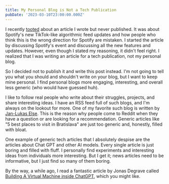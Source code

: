 ```yaml
---
title: My Personal Blog is Not a Tech Publication
pubDate: '2023-03-10T23:00:00.000Z'
---
```


I recently [tooted](https://toot.io/@zan/110003972779803259) about an article I wrote but never published. It was about Spotify's new TikTok-like algorithmic feed updates and how people who think this is the wrong direction for Spotify are mistaken. I started the article by discussing Spotify's event and discussing all the new features and updates. However, even though I stated my reasoning, it didn't feel right. I realized that I was writing an article for a tech publication, not my personal blog.

So I decided not to publish it and write this post instead. I'm not going to tell you what you should and shouldn't write on your blog, but I want to keep mine personal. I find personal blogs more engaging, interesting, and overall less generic (who would have guessed huh).

I like to follow real people who write about their struggles, projects, and share interesting ideas. I have an RSS feed full of such blogs, and I'm always on the lookout for more. One of my favorite such blog is written by [Jan-Lukas Else](https://jlelse.blog/). This is the reason why people come to Reddit when they have a question or are looking for a recommendation. Generic articles like "5 best places to visit in Bratislava" are just too generic and, honestly, filled with bloat.

One example of generic tech articles that I absolutely despise are the articles about Chat GPT and other AI models. Every single article is just boring and filled with fluff. I personally find experiments and interesting ideas from individuals more interesting. But I get it; news articles need to be informative, but I just find so many of them boring.

By the way, a while ago, I read a fantastic article by Jonas Degrave called [Building A Virtual Machine inside ChatGPT](https://www.engraved.blog/building-a-virtual-machine-inside/), which you might like.
